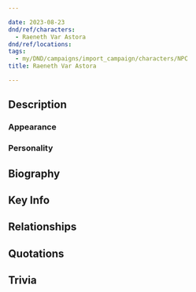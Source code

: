 ```yaml
---

date: 2023-08-23
dnd/ref/characters:
  - Raeneth Var Astora
dnd/ref/locations:
tags:
  - my/DND/campaigns/import_campaign/characters/NPC
title: Raeneth Var Astora

---
```


## Description

### Appearance

### Personality

## Biography

## Key Info

## Relationships

## Quotations

## Trivia

